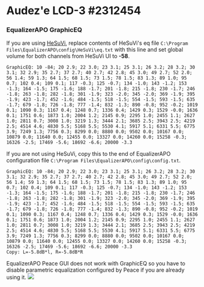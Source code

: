 # Audez'e LCD-3 #2312454
### EqualizerAPO GraphicEQ
If you are using [HeSuVi](https://sourceforge.net/projects/hesuvi/), replace contents of HeSuVi's eq file `C:\Program Files\EqualizerAPO\config\HeSuVi\eq.txt` with this line and set global volume for both channels from HeSuVi UI to **-58**.
```
GraphicEQ: 10 -84; 20 2.9; 22 3.0; 23 3.1; 25 3.1; 26 3.2; 28 3.2; 30 3.1; 32 2.9; 35 2.7; 37 2.7; 40 2.7; 42 2.8; 45 3.0; 49 2.7; 52 2.0; 56 1.4; 59 1.3; 64 1.5; 68 1.5; 73 1.5; 78 1.5; 83 1.3; 89 1.0; 95 0.7; 102 0.4; 109 0.1; 117 -0.3; 125 -0.7; 134 -1.0; 143 -1.2; 153 -1.3; 164 -1.5; 175 -1.6; 188 -1.7; 201 -1.8; 215 -1.8; 230 -1.7; 246 -1.8; 263 -1.8; 282 -1.8; 301 -1.9; 323 -2.0; 345 -2.0; 369 -1.9; 395 -1.9; 423 -1.7; 452 -1.6; 484 -1.5; 518 -1.5; 554 -1.5; 593 -1.5; 635 -1.7; 679 -1.8; 726 -1.8; 777 -1.4; 832 -1.3; 890 -0.8; 952 -0.2; 1019 0.1; 1090 0.3; 1167 0.4; 1248 0.7; 1336 0.4; 1429 0.3; 1529 -0.0; 1636 0.1; 1751 0.6; 1873 1.0; 2004 1.2; 2145 0.9; 2295 1.0; 2455 1.1; 2627 1.0; 2811 0.7; 3008 1.0; 3219 1.3; 3444 2.1; 3685 2.5; 3943 2.5; 4219 2.5; 4514 4.6; 4830 5.5; 5168 5.5; 5530 4.1; 5917 5.1; 6331 5.5; 6775 3.9; 7249 1.3; 7756 0.3; 8299 0.0; 8880 0.0; 9502 0.0; 10167 0.0; 10879 0.0; 11640 0.0; 12455 0.0; 13327 0.0; 14260 0.0; 15258 -0.3; 16326 -2.5; 17469 -5.6; 18692 -6.6; 20000 -3.3
```
If you are not using HeSuVi, copy this to the end of EqualizerAPO configuration file `C:\Program Files\EqualizerAPO\config\config.txt`.
```
GraphicEQ: 10 -84; 20 2.9; 22 3.0; 23 3.1; 25 3.1; 26 3.2; 28 3.2; 30 3.1; 32 2.9; 35 2.7; 37 2.7; 40 2.7; 42 2.8; 45 3.0; 49 2.7; 52 2.0; 56 1.4; 59 1.3; 64 1.5; 68 1.5; 73 1.5; 78 1.5; 83 1.3; 89 1.0; 95 0.7; 102 0.4; 109 0.1; 117 -0.3; 125 -0.7; 134 -1.0; 143 -1.2; 153 -1.3; 164 -1.5; 175 -1.6; 188 -1.7; 201 -1.8; 215 -1.8; 230 -1.7; 246 -1.8; 263 -1.8; 282 -1.8; 301 -1.9; 323 -2.0; 345 -2.0; 369 -1.9; 395 -1.9; 423 -1.7; 452 -1.6; 484 -1.5; 518 -1.5; 554 -1.5; 593 -1.5; 635 -1.7; 679 -1.8; 726 -1.8; 777 -1.4; 832 -1.3; 890 -0.8; 952 -0.2; 1019 0.1; 1090 0.3; 1167 0.4; 1248 0.7; 1336 0.4; 1429 0.3; 1529 -0.0; 1636 0.1; 1751 0.6; 1873 1.0; 2004 1.2; 2145 0.9; 2295 1.0; 2455 1.1; 2627 1.0; 2811 0.7; 3008 1.0; 3219 1.3; 3444 2.1; 3685 2.5; 3943 2.5; 4219 2.5; 4514 4.6; 4830 5.5; 5168 5.5; 5530 4.1; 5917 5.1; 6331 5.5; 6775 3.9; 7249 1.3; 7756 0.3; 8299 0.0; 8880 0.0; 9502 0.0; 10167 0.0; 10879 0.0; 11640 0.0; 12455 0.0; 13327 0.0; 14260 0.0; 15258 -0.3; 16326 -2.5; 17469 -5.6; 18692 -6.6; 20000 -3.3
Copy: L=-5.8dB*l, R=-5.8dB*R
```
EqualizerAPO Peace GUI does not work with GraphicEQ so you have to disable parametric equalization configured by Peace if you are already using it.
![](https://raw.githubusercontent.com/jaakkopasanen/AutoEq/master/results/SBAF-Serious/innerfidelity/onear/Audez'e%20LCD-3%20#2312454/Audez'e%20LCD-3%20#2312454.png)
